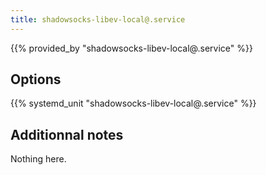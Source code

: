 ```yaml
---
title: shadowsocks-libev-local@.service
---
```


{{% provided_by "shadowsocks-libev-local@.service" %}}

## Options

{{% systemd_unit "shadowsocks-libev-local@.service" %}}

## Additionnal notes

Nothing here.